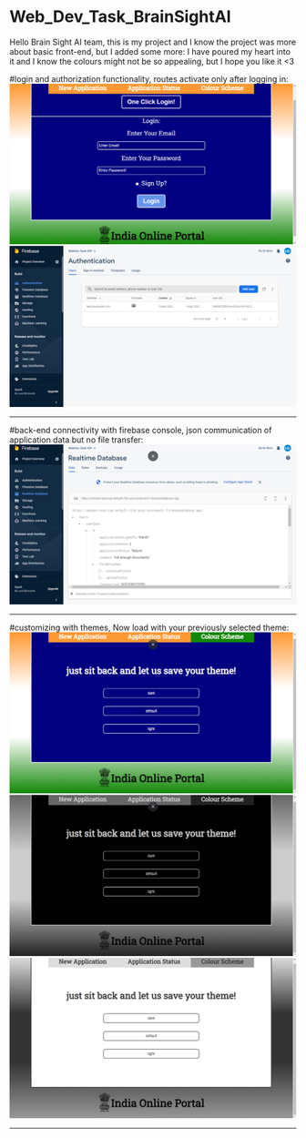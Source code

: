# Web_Dev_Task_BrainSightAI

Hello Brain Sight AI team, this is my project and I know the project was more about basic front-end, but I added some more:
I have poured my heart into it and I know the colours might not be so appealing, but I hope you like it <3

#login and authorization functionality, routes activate only after logging in:
<img src='./imageFilesForReadme/login-functionality-1-login-page.PNG'>
<br/>
<img src='./imageFilesForReadme/login-functionality-2-authentication-and-backend.PNG'>
<br/>
<hr/>

#back-end connectivity with firebase console, json communication of application data but no file transfer:
<img src='./imageFilesForReadme/back-end-connectivity-1-firebase-console.PNG'>
<br/>
<hr/>

#customizing with themes, Now load with your previously selected theme:
<img src='./imageFilesForReadme/theme-customization-functionality-1-using-localStorage.PNG'>
<br/>
<img src='./imageFilesForReadme/theme-customization-functionality-2-using-localStorage.PNG'>
<br/>
<img src='./imageFilesForReadme/theme-customization-functionality-3-using-localStorage.PNG'>
<br/>
<hr/>
